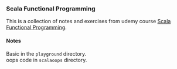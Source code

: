 ### Scala Functional Programming
This is a collection of notes and exercises from udemy course [Scala Functional Programming](https://www.udemy.com/course/rock-the-jvm-scala-for-beginners/).

#### Notes
Basic in the `playground` directory.</br>
oops code in `scalaoops` directory.</br>

